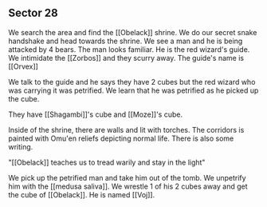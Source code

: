 ## Sector 28

 We search the area and find the [[Obelack]] shrine.  We do our secret snake handshake and head towards the shrine. We see a man and he is being attacked by 4 bears. The man looks familiar. He is the red wizard's guide. We intimidate the [[Zorbos]] and they scurry away. The guide's name is [[Orvex]]

We talk to the guide and he says they have 2 cubes but the red wizard who was carrying it was petrified. We learn that he was petrified as he picked up the cube.

They have [[Shagambi]]'s cube and [[Moze]]'s cube.

Inside of the shrine, there are walls and lit with torches. The corridors is painted with Omu'en reliefs depicting normal life. There is also some writing.

"[[Obelack]] teaches us to tread warily and stay in the light"

We pick up the petrified man and take him out of the tomb. We unpetrify him with the [[medusa saliva]]. We wrestle 1 of his 2 cubes away and get the cube of [[Obelack]]. He is named [[Voj]].